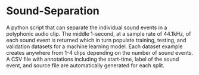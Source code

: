 # Sound-Separation

A python script that can separate the individual sound events in a polyphonic audio clip. The middle 1-second, at a sample rate of 44.1kHz, of each sound event is returned which in turn populate  training, testing, and validation datasets for a machine learning model. Each dataset example creates anywhere from 1-4 clips depending on the number of sound events. A CSV file with annotations including the start-time, label of the sound event, and source file are automatically generated for each split.
